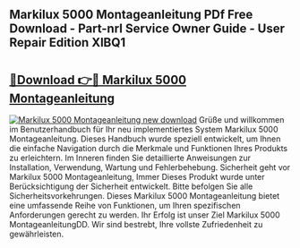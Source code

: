 ## Markilux 5000 Montageanleitung PDf Free Download - Part-nrI Service Owner Guide - User Repair Edition XlBQ1

# <h2><a href="http://df8xi6.blite.top/?on=Markilux+5000+Montageanleitung">🔗Download 👉🔴 Markilux 5000 Montageanleitung</a></h2>

[![Markilux 5000 Montageanleitung new download](https://i.imgur.com/lujVjoI.png)](http://df8xi6.blite.top/?on=Markilux+5000+Montageanleitung)
Grüße und willkommen im Benutzerhandbuch für Ihr neu implementiertes System Markilux 5000 Montageanleitung. Dieses Handbuch wurde speziell entwickelt, um Ihnen die einfache Navigation durch die Merkmale und Funktionen Ihres Produkts zu erleichtern. Im Inneren finden Sie detaillierte Anweisungen zur Installation, Verwendung, Wartung und Fehlerbehebung. Sicherheit geht vor Markilux 5000 Montageanleitung, Immer Dieses Produkt wurde unter Berücksichtigung der Sicherheit entwickelt. Bitte befolgen Sie alle Sicherheitsvorkehrungen. Dieses Markilux 5000 Montageanleitung bietet eine umfassende Reihe von Funktionen, um Ihren spezifischen Anforderungen gerecht zu werden. Ihr Erfolg ist unser Ziel Markilux 5000 MontageanleitungDD. Wir sind bestrebt, Ihre vollste Zufriedenheit zu gewährleisten.
